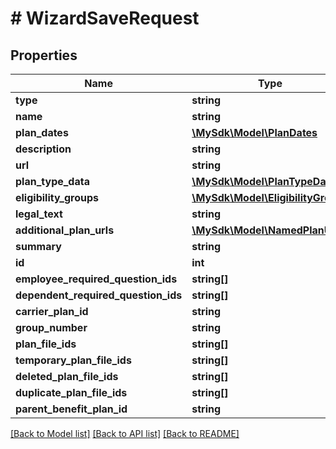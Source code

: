 # # WizardSaveRequest

## Properties

Name | Type | Description | Notes
------------ | ------------- | ------------- | -------------
**type** | **string** |  | [optional]
**name** | **string** |  | [optional]
**plan_dates** | [**\MySdk\Model\PlanDates**](PlanDates.md) |  | [optional]
**description** | **string** |  | [optional]
**url** | **string** |  | [optional]
**plan_type_data** | [**\MySdk\Model\PlanTypeData**](PlanTypeData.md) |  | [optional]
**eligibility_groups** | [**\MySdk\Model\EligibilityGroups**](EligibilityGroups.md) |  | [optional]
**legal_text** | **string** |  | [optional]
**additional_plan_urls** | [**\MySdk\Model\NamedPlanUrl[]**](NamedPlanUrl.md) |  | [optional]
**summary** | **string** |  | [optional]
**id** | **int** |  | [optional]
**employee_required_question_ids** | **string[]** |  | [optional]
**dependent_required_question_ids** | **string[]** |  | [optional]
**carrier_plan_id** | **string** |  | [optional]
**group_number** | **string** |  | [optional]
**plan_file_ids** | **string[]** |  | [optional]
**temporary_plan_file_ids** | **string[]** |  | [optional]
**deleted_plan_file_ids** | **string[]** |  | [optional]
**duplicate_plan_file_ids** | **string[]** |  | [optional]
**parent_benefit_plan_id** | **string** |  | [optional]

[[Back to Model list]](../../README.md#models) [[Back to API list]](../../README.md#endpoints) [[Back to README]](../../README.md)
